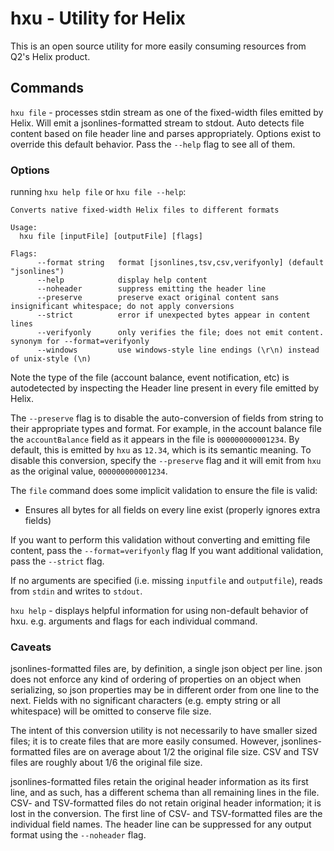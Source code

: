# hxu - Utility for Helix

This is an open source utility for more easily consuming resources from Q2's Helix product.

## Commands
`hxu file` - processes stdin stream as one of the fixed-width files emitted by Helix. Will emit a jsonlines-formatted stream to stdout. Auto detects file content based on file header line and parses appropriately.  Options exist to override this default behavior. Pass the `--help` flag to see all of them.

### Options
running `hxu help file` or `hxu file --help`:
```
Converts native fixed-width Helix files to different formats

Usage:
  hxu file [inputFile] [outputFile] [flags]

Flags:
      --format string   format [jsonlines,tsv,csv,verifyonly] (default "jsonlines")
      --help            display help content
      --noheader        suppress emitting the header line
      --preserve        preserve exact original content sans insignificant whitespace; do not apply conversions
      --strict          error if unexpected bytes appear in content lines
      --verifyonly      only verifies the file; does not emit content. synonym for --format=verifyonly
      --windows         use windows-style line endings (\r\n) instead of unix-style (\n)
```

Note the type of the file (account balance, event notification, etc) is autodetected by inspecting the Header line present in every file emitted by Helix.

The `--preserve` flag is to disable the auto-conversion of fields from string to their appropriate types and format.  For example, in the account balance file the `accountBalance` field as it appears in the file is `000000000001234`. By default, this is emitted by `hxu` as `12.34`, which is its semantic meaning.  To disable this conversion, specify the `--preserve` flag and it will emit from `hxu` as the original value, `000000000001234`. 

The `file` command does some implicit validation to ensure the file is valid:
- Ensures all bytes for all fields on every line exist (properly ignores extra fields)

If you want to perform this validation without converting and emitting file content, pass the `--format=verifyonly` flag
If you want additional validation, pass the `--strict` flag.

If no arguments are specified (i.e. missing `inputfile` and `outputfile`), reads from `stdin` and writes to `stdout`.

`hxu help` - displays helpful information for using non-default behavior of hxu. e.g. arguments and flags for each individual command.

### Caveats
jsonlines-formatted files are, by definition, a single json object per line.  json does not enforce any kind of ordering of properties on an object when serializing, so json properties may be in different order from one line to the next.  Fields with no significant characters (e.g. empty string or all whitespace) will be omitted to conserve file size.

The intent of this conversion utility is not necessarily to have smaller sized files; it is to create files that are more easily consumed. However, jsonlines-formatted files are on average about 1/2 the original file size.  CSV and TSV files are roughly about 1/6 the original file size.

jsonlines-formatted files retain the original header information as its first line, and as such, has a different schema than all remaining lines in the file.  CSV- and TSV-formatted files do not retain original header information; it is lost in the conversion. The first line of CSV- and TSV-formatted files are the individual field names.  The header line can be suppressed for any output format using the `--noheader` flag.